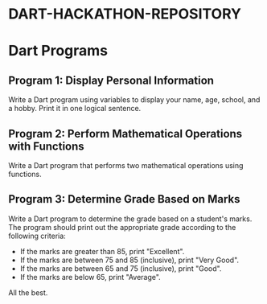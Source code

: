 # DART-HACKATHON-REPOSITORY

# Dart Programs

## Program 1: Display Personal Information

Write a Dart program using variables to display your name, age, school, and a hobby. Print it in one logical sentence.

## Program 2: Perform Mathematical Operations with Functions

Write a Dart program that performs two mathematical operations using functions.

## Program 3: Determine Grade Based on Marks

Write a Dart program to determine the grade based on a student's marks. The program should print out the appropriate grade according to the following criteria:

- If the marks are greater than 85, print "Excellent".
- If the marks are between 75 and 85 (inclusive), print "Very Good".
- If the marks are between 65 and 75 (inclusive), print "Good".
- If the marks are below 65, print "Average".

All the best.

